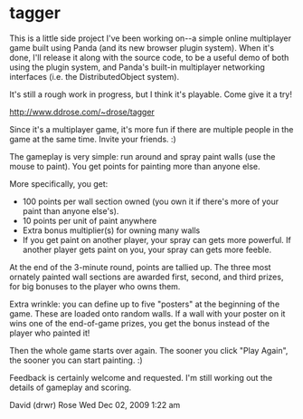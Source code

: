 # tagger
This is a little side project I've been working on--a simple online multiplayer game built using Panda (and its new browser plugin system). When it's done, I'll release it along with the source code, to be a useful demo of both using the plugin system, and Panda's built-in multiplayer networking interfaces (i.e. the DistributedObject system). 

It's still a rough work in progress, but I think it's playable. Come give it a try!

http://www.ddrose.com/~drose/tagger 

Since it's a multiplayer game, it's more fun if there are multiple people in the game at the same time. Invite your friends. :) 

The gameplay is very simple: run around and spray paint walls (use the mouse to paint). You get points for painting more than anyone else. 

More specifically, you get: 
* 100 points per wall section owned (you own it if there's more of your paint than anyone else's). 
* 10 points per unit of paint anywhere 
* Extra bonus multiplier(s) for owning many walls 
* If you get paint on another player, your spray can gets more powerful. If another player gets paint on you, your spray can gets more feeble. 

At the end of the 3-minute round, points are tallied up. The three most ornately painted wall sections are awarded first, second, and third prizes, for big bonuses to the player who owns them. 

Extra wrinkle: you can define up to five "posters" at the beginning of the game. These are loaded onto random walls. If a wall with your poster on it wins one of the end-of-game prizes, you get the bonus instead of the player who painted it! 

Then the whole game starts over again. The sooner you click "Play Again", the sooner you can start painting. :) 

Feedback is certainly welcome and requested. I'm still working out the details of gameplay and scoring. 

David (drwr) Rose
Wed Dec 02, 2009 1:22 am
